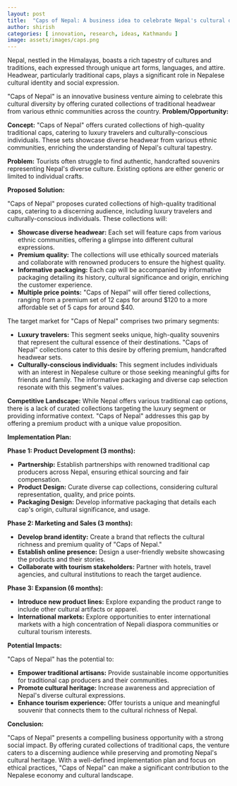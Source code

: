 ```yaml
---
layout: post
title:  "Caps of Nepal: A business idea to celebrate Nepal's cultural diversity"
author: shirish
categories: [ innovation, research, ideas, Kathmandu ]
image: assets/images/caps.png
---
```


Nepal, nestled in the Himalayas, boasts a rich tapestry of cultures and traditions, each expressed through unique art forms, languages, and attire. Headwear, particularly traditional caps, plays a significant role in Nepalese cultural identity and social expression. 

"Caps of Nepal" is an innovative business venture aiming to celebrate this cultural diversity by offering curated collections of traditional headwear from various ethnic communities across the country. 
**Problem/Opportunity:**

**Concept:** "Caps of Nepal" offers curated collections of high-quality traditional caps, catering to luxury travelers and culturally-conscious individuals. These sets showcase diverse headwear from various ethnic communities, enriching the understanding of Nepal's cultural tapestry.

**Problem:** Tourists often struggle to find authentic, handcrafted souvenirs representing Nepal's diverse culture. Existing options are either generic or limited to individual crafts.

**Proposed Solution:**

"Caps of Nepal" proposes curated collections of high-quality traditional caps, catering to a discerning audience, including luxury travelers and culturally-conscious individuals. These collections will:

-   **Showcase diverse headwear:** Each set will feature caps from various ethnic communities, offering a glimpse into different cultural expressions.
-   **Premium quality:** The collections will use ethically sourced materials and collaborate with renowned producers to ensure the highest quality.
-   **Informative packaging:** Each cap will be accompanied by informative packaging detailing its history, cultural significance and origin, enriching the customer experience.
-   **Multiple price points:** "Caps of Nepal" will offer tiered collections, ranging from a premium set of 12 caps for around $120 to a more affordable set of 5 caps for around $40.

The target market for "Caps of Nepal" comprises two primary segments:

-   **Luxury travelers:** This segment seeks unique, high-quality souvenirs that represent the cultural essence of their destinations. "Caps of Nepal" collections cater to this desire by offering premium, handcrafted headwear sets.
-   **Culturally-conscious individuals:** This segment includes individuals with an interest in Nepalese culture or those seeking meaningful gifts for friends and family. The informative packaging and diverse cap selection resonate with this segment's values.

**Competitive Landscape:** While Nepal offers various traditional cap options, there is a lack of curated collections targeting the luxury segment or providing informative context. "Caps of Nepal" addresses this gap by offering a premium product with a unique value proposition.

**Implementation Plan:**

**Phase 1: Product Development (3 months):**

-   **Partnership:** Establish partnerships with renowned traditional cap producers across Nepal, ensuring ethical sourcing and fair compensation.
-   **Product Design:** Curate diverse cap collections, considering cultural representation, quality, and price points.
-   **Packaging Design:** Develop informative packaging that details each cap's origin, cultural significance, and usage.

**Phase 2: Marketing and Sales (3 months):**

-   **Develop brand identity:** Create a brand that reflects the cultural richness and premium quality of "Caps of Nepal."
-   **Establish online presence:** Design a user-friendly website showcasing the products and their stories.
-   **Collaborate with tourism stakeholders:** Partner with hotels, travel agencies, and cultural institutions to reach the target audience.

**Phase 3: Expansion (6 months):**

-   **Introduce new product lines:** Explore expanding the product range to include other cultural artifacts or apparel.
-   **International markets:** Explore opportunities to enter international markets with a high concentration of Nepali diaspora communities or cultural tourism interests.

**Potential Impacts:**

"Caps of Nepal" has the potential to:

-   **Empower traditional artisans:** Provide sustainable income opportunities for traditional cap producers and their communities.
-   **Promote cultural heritage:** Increase awareness and appreciation of Nepal's diverse cultural expressions.
-   **Enhance tourism experience:** Offer tourists a unique and meaningful souvenir that connects them to the cultural richness of Nepal.

**Conclusion:**

"Caps of Nepal" presents a compelling business opportunity with a strong social impact. By offering curated collections of traditional caps, the venture caters to a discerning audience while preserving and promoting Nepal's cultural heritage. With a well-defined implementation plan and focus on ethical practices, "Caps of Nepal" can make a significant contribution to the Nepalese economy and cultural landscape.